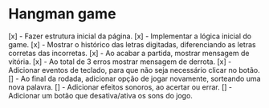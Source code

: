 # Hangman game

[x] - Fazer estrutura inicial da página.
[x] - Implementar a lógica inicial do game.
[x] - Mostrar o histórico das letras digitadas, diferenciando as letras corretas das incorretas.
[x] - Ao acabar a partida, mostrar mensagem de vitória.
[x] - Ao total de 3 erros mostrar mensagem de derrota.
[x] - Adicionar eventos de teclado, para que não seja necessário clicar no botão.
[] - Ao final da rodada, adicionar opção de jogar novamente, sorteando uma nova palavra.
[] - Adicionar efeitos sonoros, ao acertar ou errar.
[] - Adicionar um botão que desativa/ativa os sons do jogo.